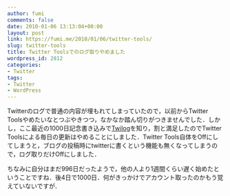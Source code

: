 ```yaml
---
author: fumi
comments: false
date: 2010-01-06 13:13:04+00:00
layout: post
link: https://fumi.me/2010/01/06/twitter-tools/
slug: twitter-tools
title: Twitter Toolsでのログ取りやめました
wordpress_id: 2812
categories:
- Twitter
tags:
- Twitter
- WordPress
---
```


Twitterのログで普通の内容が埋もれてしまっていたので，以前からTwitter Toolsやめたいなとつぶやきつつ，なかなか踏ん切りがつきませんでした．しかし，ここ最近の1000日記念書き込みで[Twilog](http://twilog.org/fumi1)を知り，割と満足したのでTwitter Toolsによる毎日の更新はやめることにしました．Twitter Tools自体をOffにしてしまうと，ブログの投稿時にtwitterに書くという機能も無くなってしまうので，ログ取りだけOffにしました．

ちなみに自分はまだ996日だったようで，他の人より1週間くらい遅く始めたということですね．後4日で1000日．何がきっかけでアカウント取ったのかもう覚えていないですが．
